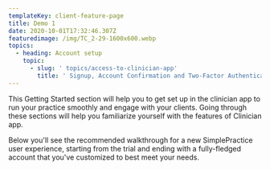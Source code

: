 ```yaml
---
templateKey: client-feature-page
title: Demo 1
date: 2020-10-01T17:32:46.307Z
featuredimage: /img/TC_2-29-1600x600.webp
topics:
  - heading: Account setup
    topic:
      - slug: ' topics/access-to-clinician-app'
        title: ' Signup, Account Confirmation and Two-Factor Authentication'
---
```

This Getting Started section will help you to get set up in the clinician app to run your practice smoothly and engage with your clients. Going through these sections will help you familiarize yourself with the features of Clinician app.

Below you'll see the recommended walkthrough for a new SimplePractice user experience, starting from the trial and ending with a fully-fledged account that you've customized to best meet your needs.
